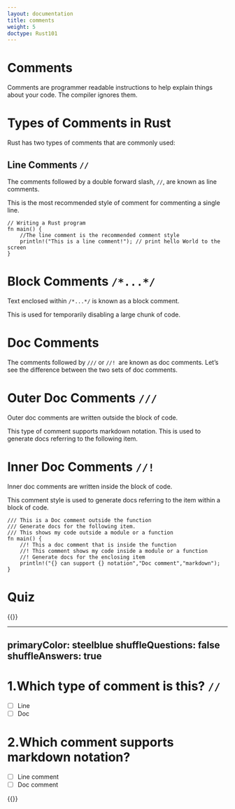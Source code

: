 ```yaml
---
layout: documentation
title: comments
weight: 5
doctype: Rust101
---
```



# Comments

Comments are programmer readable instructions to help explain things about your code. The compiler ignores them.

# Types of Comments in Rust 

Rust has two types of comments that are commonly used:

## Line Comments `// `

The comments followed by a double forward slash, `//`, are known as line comments.

This is the most recommended style of comment for commenting a single line.

```
// Writing a Rust program
fn main() {
    //The line comment is the recommended comment style
    println!("This is a line comment!"); // print hello World to the screen
}

```
# Block Comments `/*...*/` 

Text enclosed within `/*...*/` is known as a block comment.

This is used for temporarily disabling a large chunk of code.


# Doc Comments 

The comments followed by `///` or `//! `are known as doc comments. Let’s see the difference between the two sets of doc comments.

# Outer Doc Comments `/// `

Outer doc comments are written outside the block of code.

This type of comment supports markdown notation. This is used to generate docs referring to the following item.

# Inner Doc Comments `//! `

Inner doc comments are written inside the block of code.

This comment style is used to generate docs referring to the item within a block of code.

```
/// This is a Doc comment outside the function
/// Generate docs for the following item.
/// This shows my code outside a module or a function
fn main() {
    //! This a doc comment that is inside the function   
    //! This comment shows my code inside a module or a function  
    //! Generate docs for the enclosing item
    println!("{} can support {} notation","Doc comment","markdown");
}

```

# Quiz 

{{<quizdown>}}

---
primaryColor: steelblue
shuffleQuestions: false
shuffleAnswers: true
---


# 1.Which type of comment is this? `//`

  - [ ] Line
  - [ ] Doc
  
# 2.Which comment supports markdown notation?

 - [ ] Line comment
 - [ ] Doc comment

{{</quizdown>}}


